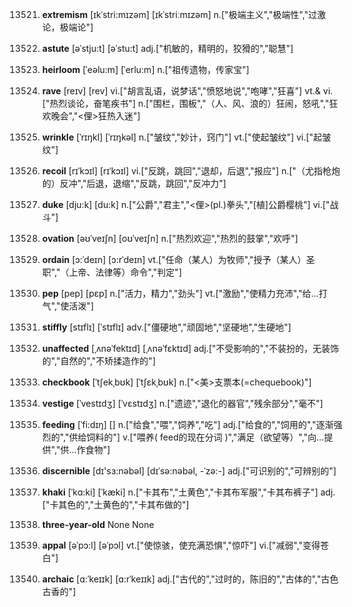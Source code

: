 13521. **extremism**
[ɪkˈstri:mɪzəm]  [ɪkˈstriːmɪzəm]
n.["极端主义","极端性","过激论，极端论"]  

13522. **astute**
[əˈstju:t]  [əˈstu:t]
adj.["机敏的，精明的，狡猾的","聪慧"]  

13523. **heirloom**
[ˈeəlu:m]  [ˈerlu:m]
n.["祖传遗物，传家宝"]  

13524. **rave**
[reɪv]  [rev]
vi.["胡言乱语，说梦话","愤怒地说","咆哮","狂喜"]  vt.& vi.["热烈谈论，奋笔疾书"]  n.["围栏，围板","（人、风、浪的）狂闹，怒吼","狂欢晚会","<俚>狂热入迷"]  

13525. **wrinkle**
[ˈrɪŋkl]  [ˈrɪŋkəl]
n.["皱纹","妙计，窍门"]  vt.["使起皱纹"]  vi.["起皱纹"]  

13526. **recoil**
[rɪˈkɔɪl]  [rɪˈkɔɪl]
vi.["反跳，跳回","退却，后退","报应"]  n.["（尤指枪炮的）反冲","后退，退缩","反跳，跳回","反冲力"]  

13527. **duke**
[dju:k]  [du:k]
n.["公爵","君主","<俚>(pl.)拳头","[植]公爵樱桃"]  vi.["战斗"]  

13528. **ovation**
[əʊˈveɪʃn]  [oʊˈveɪʃn]
n.["热烈欢迎","热烈的鼓掌","欢呼"]  

13529. **ordain**
[ɔ:ˈdeɪn]  [ɔ:rˈdeɪn]
vt.["任命（某人）为牧师","授予（某人）圣职","（上帝、法律等）命令","判定"]  

13530. **pep**
[pep]  [pɛp]
n.["活力，精力","劲头"]  vt.["激励","使精力充沛","给…打气","使活泼"]  

13531. **stiffly**
[stɪflɪ]  [ˈstɪflɪ]
adv.["僵硬地","顽固地","坚硬地","生硬地"]  

13532. **unaffected**
[ˌʌnəˈfektɪd]  [ˌʌnəˈfɛktɪd]
adj.["不受影响的","不装扮的，无装饰的","自然的","不矫揉造作的"]  

13533. **checkbook**
[ˈtʃekˌbʊk]  [ˈtʃɛkˌbʊk]
n.["<美>支票本(=chequebook)"]  

13534. **vestige**
[ˈvestɪdʒ]  [ˈvɛstɪdʒ]
n.["遗迹","退化的器官","残余部分","毫不"]  

13535. **feeding**
[ˈfi:dɪŋ]  []
n.["给食","喂","饲养","吃"]  adj.["给食的","饲用的","逐渐强烈的","供给饲料的"]  v.["喂养( feed的现在分词 )","满足（欲望等）","向…提供","供…作食物"]  

13536. **discernible**
[dɪ'sɜ:nəbəl]  [dɪˈsə:nəbəl, -ˈzə:-]
adj.["可识别的","可辨别的"]  

13537. **khaki**
[ˈkɑ:ki]  [ˈkæki]
n.["卡其布","土黄色","卡其布军服","卡其布裤子"]  adj.["卡其色的","土黄色的","卡其布做的"]  

13538. **three-year-old**
None
None

13539. **appal**
[əˈpɔ:l]  [əˈpɔl]
vt.["使惊骇，使充满恐惧","惊吓"]  vi.["减弱","变得苍白"]  

13540. **archaic**
[ɑ:ˈkeɪɪk]  [ɑ:rˈkeɪɪk]
adj.["古代的","过时的，陈旧的","古体的","古色古香的"]  

